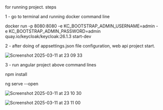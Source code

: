 for running project. steps

1 - go to terminal and running docker command line 


docker run -p 8080:8080 -e KC_BOOTSTRAP_ADMIN_USERNAME=admin -e KC_BOOTSTRAP_ADMIN_PASSWORD=admin quay.io/keycloak/keycloak:26.1.3 start-dev

2 - after doing of appsettings.json file configuration, web api project start.


![Screenshot 2025-03-11 at 23 09 33](https://github.com/user-attachments/assets/39c01e46-5318-4837-8b6e-0c15b57dbff9)

3 - run angular project above command lines


npm install

ng serve --open

![Screenshot 2025-03-11 at 23 10 30](https://github.com/user-attachments/assets/8cf72630-8a11-471c-97ab-893abc3c65c5)

![Screenshot 2025-03-11 at 23 11 00](https://github.com/user-attachments/assets/98a24483-5b4b-4c8d-be61-10be9ac3023a)
